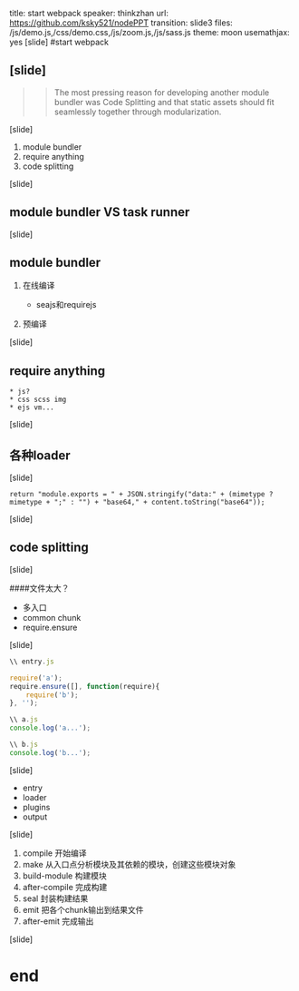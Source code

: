 title: start webpack
speaker: thinkzhan
url: https://github.com/ksky521/nodePPT
transition: slide3
files: /js/demo.js,/css/demo.css,/js/zoom.js,/js/sass.js
theme: moon
usemathjax: yes
[slide]
#start webpack

[slide]
----
>>The most pressing reason for developing another module bundler was Code Splitting and that static assets should fit seamlessly together through modularization.

[slide]

1. module bundler
2. require anything
3. code splitting

[slide]

## module bundler  VS   task runner


[slide]
## module bundler

1. 在线编译

   * seajs和requirejs
2. 预编译

[slide]

 ## require anything
    * js?
    * css scss img
    * ejs vm...

[slide]

## 各种loader

[slide]

```
return "module.exports = " + JSON.stringify("data:" + (mimetype ? mimetype + ";" : "") + "base64," + content.toString("base64"));

```
[slide]

## code splitting
[slide]

####文件太大？

-  多入口
-  common chunk
-  require.ensure

[slide]
```javascript
\\ entry.js

require('a');
require.ensure([], function(require){
    require('b');
}, '');

\\ a.js
console.log('a...');

\\ b.js
console.log('b...');
```
[slide]
* entry
* loader
* plugins
* output

[slide]

1. compile 开始编译
2. make 从入口点分析模块及其依赖的模块，创建这些模块对象
3. build-module 构建模块
4. after-compile 完成构建
5. seal 封装构建结果
6. emit 把各个chunk输出到结果文件
7. after-emit 完成输出

[slide]
 # end
